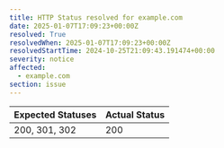 ```yaml
---
title: HTTP Status resolved for example.com
date: 2025-01-07T17:09:23+00:00Z
resolved: True
resolvedWhen: 2025-01-07T17:09:23+00:00Z
resolvedStartTime: 2024-10-25T21:09:43.191474+00:00
severity: notice
affected:
  - example.com
section: issue
---
```


| Expected Statuses | Actual Status  |
|-------------------|----------------|
| 200, 301, 302 | 200 |
